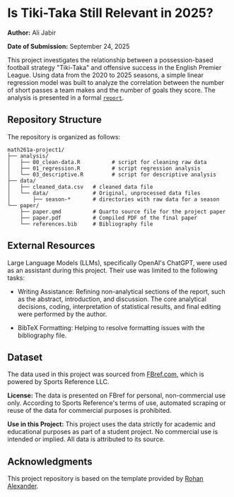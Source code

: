 # Is Tiki-Taka Still Relevant in 2025?
**Author:** Ali Jabir

**Date of Submission:** September 24, 2025

This project investigates the relationship between a possession-based football strategy "Tiki-Taka" and offensive success in the English Premier League. Using data from the 2020 to 2025 seasons, a simple linear regression model was built to analyze the correlation between the number of short passes a team makes and the number of goals they score. The analysis is presented in a formal [`report`](paper/paper.pdf).

## Repository Structure
The repository is organized as follows:

```{bash}
math261a-project1/
├── analysis/
│   ├── 00_clean-data.R          # script for cleaning raw data
│   ├── 01_regression.R          # script regression analysis
│   └── 03_descriptive.R         # script for descriptive analysis
├── data/
│   ├── cleaned_data.csv   # cleaned data file
│   └── data/              # Original, unprocessed data files
│       ├── season-*       # directories with raw data for a season
└── paper/
    ├── paper.qmd          # Quarto source file for the project paper
    ├── paper.pdf          # Compiled PDF of the final paper
    └── references.bib     # Bibliography file
```

## External Resources

Large Language Models (LLMs), specifically OpenAI's ChatGPT, were used as an assistant during this project. Their use was limited to the following tasks:

- Writing Assistance: Refining non-analytical sections of the report, such as the abstract, introduction, and discussion. The core analytical decisions, coding, interpretation of statistical results, and final editing were performed by the author.

- BibTeX Formatting: Helping to resolve formatting issues with the bibliography file.

## Dataset
The data used in this project was sourced from [FBref.com](https://www.fbref.com), which is powered by Sports Reference LLC.

**License:** The data is presented on FBref for personal, non-commercial use only. According to Sports Reference's terms of use, automated scraping or reuse of the data for commercial purposes is prohibited.

**Use in this Project:** This project uses the data strictly for academic and educational purposes as part of a student project. No commercial use is intended or implied. All data is attributed to its source.

## Acknowledgments
This project repository is based on the template provided by [Rohan Alexander](https://github.com/RohanAlexander/starter_folder/tree/main).

